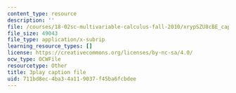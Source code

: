 ```yaml
---
content_type: resource
description: ''
file: /courses/18-02sc-multivariable-calculus-fall-2010/xrypSZU8cBE_captions.vtt
file_size: 49043
file_type: application/x-subrip
learning_resource_types: []
license: https://creativecommons.org/licenses/by-nc-sa/4.0/
ocw_type: OCWFile
resourcetype: Other
title: 3play caption file
uid: 711bd8ec-4ba3-4a11-9037-f45ba6fcbdee
---
```

